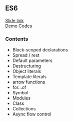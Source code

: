 ## ES6
[Slide link](https://slides.com/ozgunbal/deck-10)  
[Demo Codes](https://github.com/ozgunbal/javascript-training/blob/master/week-6/code)
### Contents
- Block-scoped declarations
- Spread / rest
- Default parameters
- Destructuring
- Object literals
- Template literals
- arrow functions
- for...of
- Symbol
- Modules
- Class
- Collections
- Async flow control